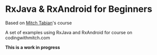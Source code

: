 # RxJava & RxAndroid for Beginners
Based on [Mitch Tabian](https://github.com/mitchtabian)'s course
<p>A set of examples using RxJava and RxAndroid for course on codingwithmitch.com</p>
<p><strong>This is a work in progress</strong></p>
